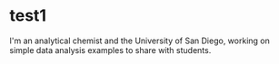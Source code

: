 # test1

I'm an analytical chemist and the University of San Diego, working on simple data analysis examples to share with students.
